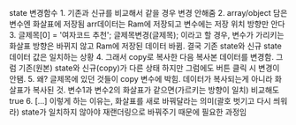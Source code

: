  state 변경함수
          1. 기존과 신규를 비교해서 같을 경우 변경 안해줌
          2. array/object 담은 변수엔 화살표에 저장됨 arr데이터는 Ram에 저장되고 변수에는 저장 위치 방향만 안다
          3. 글제목[0] = '여자코드 추천';
            글제목변경(글제목);
            이라고 할 경우, 변수가 가리키는 화살표 방향은 바뀌지 않고 Ram에 저장된 데이터 바뀜. 결국 기존  state와 신규 state 데이터 값은 일치하는 상황
          4. 그래서 copy로 복사한 다음 복사본 데이터를 변경함. 그럼 기존(원본) state와 신규(copy)가 다른 상태 하지만 그럼에도 버튼 클릭 시 변경이 안됌.
          5. 왜? 글제목에 있던 것들이 copy 변수에 박힘. 데이터가 복사되는게 아니라 화살표가 복사된 것. 변수1과 변수2의 화살표가 같으면(가르키는 방향이 일치) 비교해도 true
          6. [...] 이렇게 하는 이유는, 화살표를 새로 바꿔달라는 의미(괄호 벗기고 다시 씌워라) state가 일치하지 않아야 재랜더링으로 바꿔주기 때문에 필요한 과정임